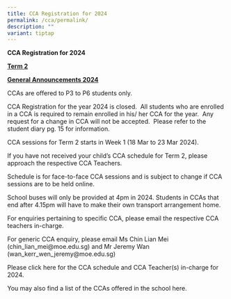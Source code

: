 ```yaml
---
title: CCA Registration for 2024
permalink: /cca/permalink/
description: ""
variant: tiptap
---
```

<p><strong>CCA Registration for 2024</strong>
</p>
<p><strong><u>Term 2</u></strong>
</p>
<p><strong><u>General Announcements 2024</u></strong>
</p>
<p>CCAs are offered to P3 to P6 students only.</p>
<p>CCA Registration for the year 2024 is closed.&nbsp; All students who are
enrolled in a CCA is required to remain enrolled in his/ her CCA for the
year.&nbsp; Any request for a change in CCA will not be accepted.&nbsp;
Please refer to the student diary pg. 15 for information.</p>
<p>CCA sessions for Term 2 starts in Week 1 (18 Mar to 23 Mar 2024).</p>
<p>If you have not received your child’s CCA schedule for Term 2, please
approach the respective CCA Teachers.</p>
<p>Schedule is for face-to-face CCA sessions and is subject to change if
CCA sessions are to be held online.</p>
<p>School buses will only be provided at 4pm in 2024. Students in CCAs that
end after 4.15pm will have to make their own transport arrangement home.</p>
<p>For enquiries pertaining to specific CCA, please email the respective
CCA teachers in-charge.</p>
<p>For generic CCA enquiry, please email Ms Chin Lian Mei (chin_lian_mei@moe.edu.sg)
and Mr Jeremy Wan (wan_kerr_wen_jeremy@moe.edu.sg)</p>
<p>Please click here for the CCA schedule and CCA Teacher(s) in-charge for
2024.</p>
<p>You may also find a list of the CCAs offered in the school here.</p>